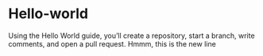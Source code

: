 # Hello-world
Using the Hello World guide, you’ll create a repository, start a branch, write comments, and open a pull request.
Hmmm, this is the new line